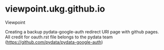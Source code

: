 # viewpoint.ukg.github.io
Viewpoint

Creating a backup pydata-google-auth redirect URI page with github pages. All credit for oauth.rst file belongs to the pydata team (https://github.com/pydata/pydata-google-auth) 
